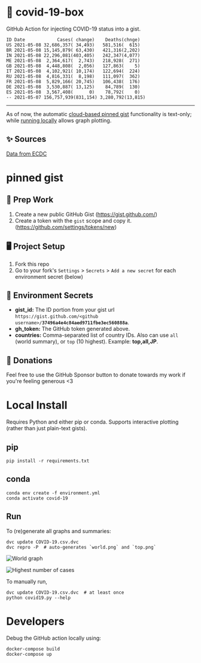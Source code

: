 # 🏥 covid-19-box

GitHub Action for injecting COVID-19 status into a gist.

```
ID Date            Cases( change)    Deaths(chnge)
US 2021-05-08 32,686,357( 34,493)   581,516(  615)
BR 2021-05-08 15,145,879( 63,430)   421,316(2,202)
IN 2021-05-08 22,296,081(403,405)   242,347(4,077)
ME 2021-05-08  2,364,617(  2,743)   218,928(  271)
GB 2021-05-08  4,448,808(  2,056)   127,863(    5)
IT 2021-05-08  4,102,921( 10,174)   122,694(  224)
RU 2021-05-08  4,816,331(  8,198)   111,097(  362)
FR 2021-05-08  5,829,166( 20,745)   106,438(  176)
DE 2021-05-08  3,530,887( 13,125)    84,789(  130)
ES 2021-05-08  3,567,408(      0)    78,792(    0)
-- 2021-05-07 156,757,939(831,154) 3,280,792(13,815)
```

---

As of now, the automatic [cloud-based pinned gist](#pinned-gist) functionality is text-only;
while [running locally](#local-install) allows graph plotting.

## ✨ Sources

[Data from ECDC](https://www.ecdc.europa.eu/en/publications-data/download-todays-data-geographic-distribution-covid-19-cases-worldwide)

# pinned gist

## 🎒 Prep Work
1. Create a new public GitHub Gist (https://gist.github.com/)
1. Create a token with the `gist` scope and copy it. (https://github.com/settings/tokens/new)

## 🖥 Project Setup
1. Fork this repo
1. Go to your fork's `Settings` > `Secrets` > `Add a new secret` for each environment secret (below)

## 🤫 Environment Secrets
- **gist_id:** The ID portion from your gist url `https://gist.github.com/<github username>/`**`37496a4e4c84aed9711fbe3ec560888a`**.
- **gh_token:** The GitHub token generated above.
- **countries:** Comma-separated list of country IDs. Also can use `all` (world summary), or `top` (10 highest). Example: **top,all,JP**.

## 💸 Donations

Feel free to use the GitHub Sponsor button to donate towards my work if you're feeling generous <3

# Local Install

Requires Python and either pip or conda. Supports interactive plotting (rather than just plain-text gists).

## pip

```
pip install -r requirements.txt
```

## conda

```
conda env create -f environment.yml
conda activate covid-19
```

## Run

To (re)generate all graphs and summaries:

```
dvc update COVID-19.csv.dvc
dvc repro -P  # auto-generates `world.png` and `top.png`
```

![World graph](world.png)

![Highest number of cases](top.png)

To manually run,

```
dvc update COVID-19.csv.dvc  # at least once
python covid19.py --help
```

# Developers

Debug the GitHub action locally using:

```
docker-compose build
docker-compose up
```
